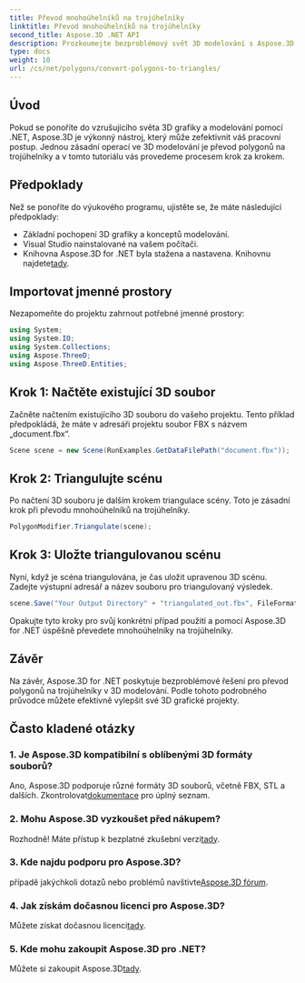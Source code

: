 ```yaml
---
title: Převod mnohoúhelníků na trojúhelníky
linktitle: Převod mnohoúhelníků na trojúhelníky
second_title: Aspose.3D .NET API
description: Prozkoumejte bezproblémový svět 3D modelování s Aspose.3D pro .NET. Snadno převádějte mnohoúhelníky na trojúhelníky pomocí našeho podrobného průvodce. Stáhněte si bezplatnou zkušební verzi nyní!
type: docs
weight: 10
url: /cs/net/polygons/convert-polygons-to-triangles/
---
```

## Úvod
Pokud se ponoříte do vzrušujícího světa 3D grafiky a modelování pomocí .NET, Aspose.3D je výkonný nástroj, který může zefektivnit váš pracovní postup. Jednou zásadní operací ve 3D modelování je převod polygonů na trojúhelníky a v tomto tutoriálu vás provedeme procesem krok za krokem.
## Předpoklady
Než se ponoříte do výukového programu, ujistěte se, že máte následující předpoklady:
- Základní pochopení 3D grafiky a konceptů modelování.
- Visual Studio nainstalované na vašem počítači.
-  Knihovna Aspose.3D for .NET byla stažena a nastavena. Knihovnu najdete[tady](https://releases.aspose.com/3d/net/).
## Importovat jmenné prostory
Nezapomeňte do projektu zahrnout potřebné jmenné prostory:
```csharp
using System;
using System.IO;
using System.Collections;
using Aspose.ThreeD;
using Aspose.ThreeD.Entities;
```
## Krok 1: Načtěte existující 3D soubor
Začněte načtením existujícího 3D souboru do vašeho projektu. Tento příklad předpokládá, že máte v adresáři projektu soubor FBX s názvem „document.fbx“.
```csharp
Scene scene = new Scene(RunExamples.GetDataFilePath("document.fbx"));
```
## Krok 2: Triangulujte scénu
Po načtení 3D souboru je dalším krokem triangulace scény. Toto je zásadní krok při převodu mnohoúhelníků na trojúhelníky.
```csharp
PolygonModifier.Triangulate(scene);
```
## Krok 3: Uložte triangulovanou scénu
Nyní, když je scéna triangulována, je čas uložit upravenou 3D scénu. Zadejte výstupní adresář a název souboru pro triangulovaný výsledek.
```csharp
scene.Save("Your Output Directory" + "triangulated_out.fbx", FileFormat.FBX7400ASCII);
```
Opakujte tyto kroky pro svůj konkrétní případ použití a pomocí Aspose.3D for .NET úspěšně převedete mnohoúhelníky na trojúhelníky.
## Závěr
Na závěr, Aspose.3D for .NET poskytuje bezproblémové řešení pro převod polygonů na trojúhelníky v 3D modelování. Podle tohoto podrobného průvodce můžete efektivně vylepšit své 3D grafické projekty.
## Často kladené otázky
### 1. Je Aspose.3D kompatibilní s oblíbenými 3D formáty souborů?
 Ano, Aspose.3D podporuje různé formáty 3D souborů, včetně FBX, STL a dalších. Zkontrolovat[dokumentace](https://reference.aspose.com/3d/net/) pro úplný seznam.
### 2. Mohu Aspose.3D vyzkoušet před nákupem?
 Rozhodně! Máte přístup k bezplatné zkušební verzi[tady](https://releases.aspose.com/).
### 3. Kde najdu podporu pro Aspose.3D?
 případě jakýchkoli dotazů nebo problémů navštivte[Aspose.3D fórum](https://forum.aspose.com/c/3d/18).
### 4. Jak získám dočasnou licenci pro Aspose.3D?
 Můžete získat dočasnou licenci[tady](https://purchase.aspose.com/temporary-license/).
### 5. Kde mohu zakoupit Aspose.3D pro .NET?
 Můžete si zakoupit Aspose.3D[tady](https://purchase.aspose.com/buy).